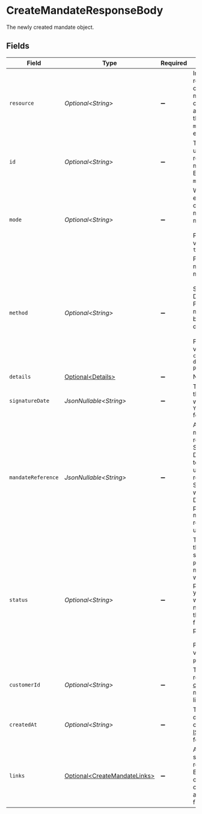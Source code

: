 # CreateMandateResponseBody

The newly created mandate object.


## Fields

| Field                                                                                                                                                                                                                         | Type                                                                                                                                                                                                                          | Required                                                                                                                                                                                                                      | Description                                                                                                                                                                                                                   | Example                                                                                                                                                                                                                       |
| ----------------------------------------------------------------------------------------------------------------------------------------------------------------------------------------------------------------------------- | ----------------------------------------------------------------------------------------------------------------------------------------------------------------------------------------------------------------------------- | ----------------------------------------------------------------------------------------------------------------------------------------------------------------------------------------------------------------------------- | ----------------------------------------------------------------------------------------------------------------------------------------------------------------------------------------------------------------------------- | ----------------------------------------------------------------------------------------------------------------------------------------------------------------------------------------------------------------------------- |
| `resource`                                                                                                                                                                                                                    | *Optional\<String>*                                                                                                                                                                                                           | :heavy_minus_sign:                                                                                                                                                                                                            | Indicates the response contains a mandate object. Will always contain the string `mandate` for this endpoint.                                                                                                                 |                                                                                                                                                                                                                               |
| `id`                                                                                                                                                                                                                          | *Optional\<String>*                                                                                                                                                                                                           | :heavy_minus_sign:                                                                                                                                                                                                            | The identifier uniquely referring to this mandate. Example: `mdt_pWUnw6pkBN`.                                                                                                                                                 | mdt_5B8cwPMGnU                                                                                                                                                                                                                |
| `mode`                                                                                                                                                                                                                        | *Optional\<String>*                                                                                                                                                                                                           | :heavy_minus_sign:                                                                                                                                                                                                            | Whether this entity was created in live mode or in test mode.<br/><br/>Possible values: `live` `test`                                                                                                                         | live                                                                                                                                                                                                                          |
| `method`                                                                                                                                                                                                                      | *Optional\<String>*                                                                                                                                                                                                           | :heavy_minus_sign:                                                                                                                                                                                                            | Payment method of the mandate.<br/><br/>SEPA Direct Debit and PayPal mandates can be created directly.<br/><br/>Possible values: `creditcard` `directdebit` `paypal`                                                          | directdebit                                                                                                                                                                                                                   |
| `details`                                                                                                                                                                                                                     | [Optional\<Details>](../../models/operations/Details.md)                                                                                                                                                                      | :heavy_minus_sign:                                                                                                                                                                                                            | N/A                                                                                                                                                                                                                           |                                                                                                                                                                                                                               |
| `signatureDate`                                                                                                                                                                                                               | *JsonNullable\<String>*                                                                                                                                                                                                       | :heavy_minus_sign:                                                                                                                                                                                                            | The date when the mandate was signed in `YYYY-MM-DD` format.                                                                                                                                                                  | 2025-01-01                                                                                                                                                                                                                    |
| `mandateReference`                                                                                                                                                                                                            | *JsonNullable\<String>*                                                                                                                                                                                                       | :heavy_minus_sign:                                                                                                                                                                                                            | A custom mandate reference. For SEPA Direct Debit, it is vital to provide a unique reference. Some banks will decline Direct Debit payments if the mandate reference is not unique.                                           | ID-1023892                                                                                                                                                                                                                    |
| `status`                                                                                                                                                                                                                      | *Optional\<String>*                                                                                                                                                                                                           | :heavy_minus_sign:                                                                                                                                                                                                            | The status of the mandate. A status can be `pending` for mandates when the first payment is not yet finalized, or when we did not received the IBAN yet from the first payment.<br/><br/>Possible values: `valid` `pending` `invalid` | valid                                                                                                                                                                                                                         |
| `customerId`                                                                                                                                                                                                                  | *Optional\<String>*                                                                                                                                                                                                           | :heavy_minus_sign:                                                                                                                                                                                                            | The identifier referring to the [customer](get-customer) this mandate was linked to.                                                                                                                                          | cst_5B8cwPMGnU                                                                                                                                                                                                                |
| `createdAt`                                                                                                                                                                                                                   | *Optional\<String>*                                                                                                                                                                                                           | :heavy_minus_sign:                                                                                                                                                                                                            | The entity's date and time of creation, in [ISO 8601](https://en.wikipedia.org/wiki/ISO_8601) format.                                                                                                                         | 2024-03-20T09:13:37.0Z                                                                                                                                                                                                        |
| `links`                                                                                                                                                                                                                       | [Optional\<CreateMandateLinks>](../../models/operations/CreateMandateLinks.md)                                                                                                                                                | :heavy_minus_sign:                                                                                                                                                                                                            | An object with several relevant URLs. Every URL object will contain an `href` and a `type` field.                                                                                                                             |                                                                                                                                                                                                                               |